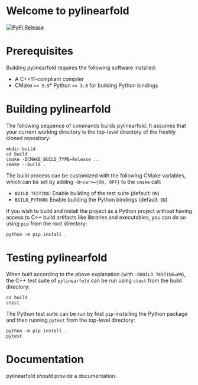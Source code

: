 # Welcome to pylinearfold

[![PyPI Release](https://img.shields.io/pypi/v/pylinearfold.svg)](https://pypi.org/project/pylinearfold)


# Prerequisites

Building pylinearfold requires the following software installed:

* A C++11-compliant compiler
* CMake `>= 3.9`* Python `>= 3.8` for building Python bindings

# Building pylinearfold

The following sequence of commands builds pylinearfold.
It assumes that your current working directory is the top-level directory
of the freshly cloned repository:

```
mkdir build
cd build
cmake -DCMAKE_BUILD_TYPE=Release ..
cmake --build .
```

The build process can be customized with the following CMake variables,
which can be set by adding `-D<var>={ON, OFF}` to the `cmake` call:

* `BUILD_TESTING`: Enable building of the test suite (default: `ON`)
* `BUILD_PYTHON`: Enable building the Python bindings (default: `ON`)


If you wish to build and install the project as a Python project without
having access to C++ build artifacts like libraries and executables, you
can do so using `pip` from the root directory:

```
python -m pip install .
```

# Testing pylinearfold

When built according to the above explanation (with `-DBUILD_TESTING=ON`),
the C++ test suite of `pylinearfold` can be run using
`ctest` from the build directory:

```
cd build
ctest
```

The Python test suite can be run by first `pip`-installing the Python package
and then running `pytest` from the top-level directory:

```
python -m pip install .
pytest
```

# Documentation

pylinearfold *should* provide a documentation.
